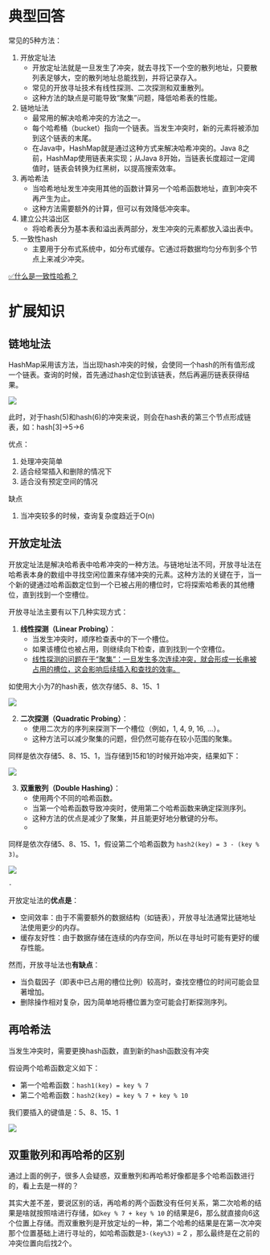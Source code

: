 # 典型回答


常见的5种方法：

1. 开放定址法
    - 开放定址法就是一旦发生了冲突，就去寻找下一个空的散列地址，只要散列表足够大，空的散列地址总能找到，并将记录存入。
    - 常见的开放寻址技术有线性探测、二次探测和双重散列。
    - 这种方法的缺点是可能导致“聚集”问题，降低哈希表的性能。
2. 链地址法
    - 最常用的解决哈希冲突的方法之一。
    - 每个哈希桶（bucket）指向一个链表。当发生冲突时，新的元素将被添加到这个链表的末尾。
    - 在Java中，HashMap就是通过这种方式来解决哈希冲突的。Java 8之前，HashMap使用链表来实现；从Java 8开始，当链表长度超过一定阈值时，链表会转换为红黑树，以提高搜索效率。
3. 再哈希法
    - 当哈希地址发生冲突用其他的函数计算另一个哈希函数地址，直到冲突不再产生为止。
    - 这种方法需要额外的计算，但可以有效降低冲突率。
4. 建立公共溢出区
    - 将哈希表分为基本表和溢出表两部分，发生冲突的元素都放入溢出表中。
5. 一致性hash
    - 主要用于分布式系统中，如分布式缓存。它通过将数据均匀分布到多个节点上来减少冲突。



[✅什么是一致性哈希？](https://www.yuque.com/hollis666/qyhor6/hgx0twgg4t7nqg6v)



# 扩展知识
## 链地址法
HashMap采用该方法，当出现hash冲突的时候，会使同一个hash的所有值形成一个链表。查询的时候，首先通过hash定位到该链表，然后再遍历链表获得结果。



![](https://cdn.nlark.com/yuque/0/2023/png/5378072/1692799464985-6ab71813-5adf-4a17-b273-b6db8c4040e8.png?x-oss-process=image%2Fwatermark%2Ctype_d3F5LW1pY3JvaGVp%2Csize_25%2Ctext_SmF2YeWFq-iCoV9CeSBIb2xsaXM%3D%2Ccolor_FFFFFF%2Cshadow_50%2Ct_80%2Cg_se%2Cx_10%2Cy_10)



此时，对于hash(5)和hash(6)的冲突来说，则会在hash表的第三个节点形成链表，如：hash[3]->5->6



优点：

1. 处理冲突简单
2. 适合经常插入和删除的情况下
3. 适合没有预定空间的情况

缺点

1. 当冲突较多的时候，查询复杂度趋近于O(n)

## 开放定址法
开放定址法是解决哈希表中哈希冲突的一种方法。与链地址法不同，开放寻址法在哈希表本身的数组中寻找空闲位置来存储冲突的元素。这种方法的关键在于，当一个新的键通过哈希函数定位到一个已被占用的槽位时，它将探索哈希表的其他槽位，直到找到一个空槽位<font style="color:rgb(55, 65, 81);">。</font>

<font style="color:rgb(55, 65, 81);"></font>

开放寻址法主要有以下几种实现方式：

1. **线性探测（Linear Probing）**：
    - 当发生冲突时，顺序检查表中的下一个槽位。
    - 如果该槽位也被占用，则继续向下检查，直到找到一个空槽位。
    - <u>线性探测的问题在于“聚集”：一旦发生多次连续冲突，就会形成一长串被占用的槽位，这会影响后续插入和查找的效率。</u>



如使用大小为7的hash表，依次存储5、8、15、1

![](https://cdn.nlark.com/yuque/0/2024/png/5378072/1705730324068-75f7955c-06d1-4532-ad56-789a1d2c904f.png)



2. **二次探测（Quadratic Probing）**：
    - 使用二次方的序列来探测下一个槽位（例如，1, 4, 9, 16, ...）。
    - 这种方法可以减少聚集的问题，但仍然可能存在较小范围的聚集。



同样是依次存储5、8、15、1，当存储到15和1的时候开始冲突，结果如下：

![](https://cdn.nlark.com/yuque/0/2024/png/5378072/1705730862460-c15e1d88-46cb-440d-8620-f6f33d6bedf0.png)



3. **双重散列（Double Hashing）**：
    - 使用两个不同的哈希函数。
    - 当第一个哈希函数导致冲突时，使用第二个哈希函数来确定探测序列。
    - 这种方法的优点是减少了聚集，并且能更好地分散键的分布。
    - 

同样是依次存储5、8、15、1，假设第二个哈希函数为 `hash2(key) = 3 - (key % 3)`。



![](https://cdn.nlark.com/yuque/0/2024/png/5378072/1705731117730-da027322-9e35-4413-aadb-fa5fecb27549.png)

    - 

开放定址法的**优点是**：

+ 空间效率：由于不需要额外的数据结构（如链表），开放寻址法通常比链地址法使用更少的内存。
+ 缓存友好性：由于数据存储在连续的内存空间，所以在寻址时可能有更好的缓存性能。



然而，开放寻址法也**有缺点**：



+ 当负载因子（即表中已占用的槽位比例）较高时，查找空槽位的时间可能会显著增加。
+ 删除操作相对复杂，因为简单地将槽位置为空可能会打断探测序列。



## 再哈希法
当发生冲突时，需要更换hash函数，直到新的hash函数没有冲突



假设两个哈希函数定义如下：

+ 第一个哈希函数：`hash1(key) = key % 7`
+ 第二个哈希函数：`hash2(key) = key % 7 + key % 10`

我们要插入的键值是：5、8、15、1

![](https://cdn.nlark.com/yuque/0/2024/png/5378072/1705731954290-301dc19e-2a67-4e36-9b43-debb436668af.png)





## **双重散列和再哈希的区别**


通过上面的例子，很多人会疑惑，双重散列和再哈希好像都是多个哈希函数进行的，看上去是一样的？



其实大差不差，要说区别的话，再哈希的两个函数没有任何关系，第二次哈希的结果是啥就按照啥进行存储，如`key % 7 + key % 10` 的结果是6，那么就直接向6这个位置上存储。而双重散列是开放定址的一种，第二个哈希的结果是在第一次冲突那个位置基础上进行寻址的，如哈希函数是`3-(key%3)` = 2 ，那么最终是在之前的冲突位置向后找2个。



